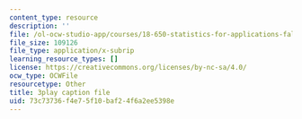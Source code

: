 ```yaml
---
content_type: resource
description: ''
file: /ol-ocw-studio-app/courses/18-650-statistics-for-applications-fall-2016/73c73736f4e75f10baf24f6a2ee5398e_JTbZP0yt9qc.vtt
file_size: 109126
file_type: application/x-subrip
learning_resource_types: []
license: https://creativecommons.org/licenses/by-nc-sa/4.0/
ocw_type: OCWFile
resourcetype: Other
title: 3play caption file
uid: 73c73736-f4e7-5f10-baf2-4f6a2ee5398e
---
```

